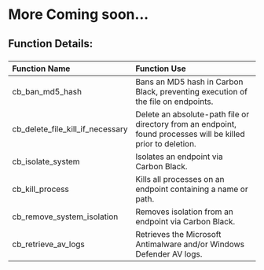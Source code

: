 # More Coming soon...

## Function Details:

###
| **Function Name** | **Function Use** |
| :------------- |:-------------|
| cb_ban_md5_hash | Bans an MD5 hash in Carbon Black, preventing execution of the file on endpoints. |
| cb_delete_file_kill_if_necessary | Delete an absolute-path file or directory from an endpoint, found processes will be killed prior to deletion. |
| cb_isolate_system | Isolates an endpoint via Carbon Black. |
| cb_kill_process | Kills all processes on an endpoint containing a name or path. |
| cb_remove_system_isolation | Removes isolation from an endpoint via Carbon Black. |
| cb_retrieve_av_logs | Retrieves the Microsoft Antimalware and/or Windows Defender AV logs. |

